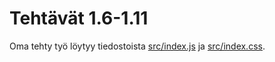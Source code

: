 # Tehtävät 1.6-1.11
Oma tehty työ löytyy tiedostoista [src/index.js](src/index.js) ja [src/index.css](src/index.css).

